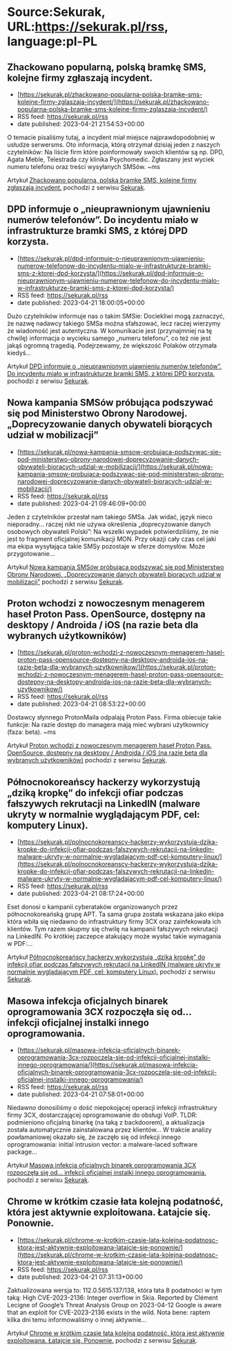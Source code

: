 # Source:Sekurak, URL:https://sekurak.pl/rss, language:pl-PL

## Zhackowano popularną, polską bramkę SMS, kolejne firmy zgłaszają incydent.
 - [https://sekurak.pl/zhackowano-popularna-polska-bramke-sms-kolejne-firmy-zglaszaja-incydent/](https://sekurak.pl/zhackowano-popularna-polska-bramke-sms-kolejne-firmy-zglaszaja-incydent/)
 - RSS feed: https://sekurak.pl/rss
 - date published: 2023-04-21 21:54:53+00:00

<p>O temacie pisaliśmy tutaj, a incydent miał miejsce najprawdopodobniej w usłudze serwersms. Oto informacja, którą otrzymał dzisiaj jeden z naszych czytelników: Na liście firm które poinformowały swoich klientów są np. DPD, Agata Meble, Telestrada czy klinika Psychomedic. Zgłaszany jest wyciek numeru telefonu oraz treści wysyłanych SMSów. ~ms</p>
<p>Artykuł <a href="https://sekurak.pl/zhackowano-popularna-polska-bramke-sms-kolejne-firmy-zglaszaja-incydent/" rel="nofollow">Zhackowano popularną, polską bramkę SMS, kolejne firmy zgłaszają incydent.</a> pochodzi z serwisu <a href="https://sekurak.pl" rel="nofollow">Sekurak</a>.</p>

## DPD informuje o „nieuprawnionym ujawnieniu numerów telefonów”. Do incydentu miało w infrastrukturze bramki SMS, z której DPD korzysta.
 - [https://sekurak.pl/dpd-informuje-o-nieuprawnionym-ujawnieniu-numerow-telefonow-do-incydentu-mialo-w-infrastrukturze-bramki-sms-z-ktorej-dpd-korzysta/](https://sekurak.pl/dpd-informuje-o-nieuprawnionym-ujawnieniu-numerow-telefonow-do-incydentu-mialo-w-infrastrukturze-bramki-sms-z-ktorej-dpd-korzysta/)
 - RSS feed: https://sekurak.pl/rss
 - date published: 2023-04-21 18:00:05+00:00

<p>Dużo czytelników informuje nas o takim SMSie: Dociekliwi mogą zaznaczyć, że nazwę nadawcy takiego SMSa można sfałszować, lecz raczej wierzymy że wiadomość jest autentyczna. W komunikacie jest (przynajmniej na tę chwilę) informacja o wycieku samego &#8222;numeru telefonu&#8221;, co też nie jest jakąś ogromną tragedią. Podejrzewamy, że większość Polaków otrzymała kiedyś...</p>
<p>Artykuł <a href="https://sekurak.pl/dpd-informuje-o-nieuprawnionym-ujawnieniu-numerow-telefonow-do-incydentu-mialo-w-infrastrukturze-bramki-sms-z-ktorej-dpd-korzysta/" rel="nofollow">DPD informuje o &#8222;nieuprawnionym ujawnieniu numerów telefonów&#8221;. Do incydentu miało w infrastrukturze bramki SMS, z której DPD korzysta.</a> pochodzi z serwisu <a href="https://sekurak.pl" rel="nofollow">Sekurak</a>.</p>

## Nowa kampania SMSów próbująca podszywać się pod Ministerstwo Obrony Narodowej. „Doprecyzowanie danych obywateli biorących udział w mobilizacji”
 - [https://sekurak.pl/nowa-kampania-smsow-probujaca-podszywac-sie-pod-ministerstwo-obrony-narodowej-doprecyzowanie-danych-obywateli-bioracych-udzial-w-mobilizacji/](https://sekurak.pl/nowa-kampania-smsow-probujaca-podszywac-sie-pod-ministerstwo-obrony-narodowej-doprecyzowanie-danych-obywateli-bioracych-udzial-w-mobilizacji/)
 - RSS feed: https://sekurak.pl/rss
 - date published: 2023-04-21 09:46:09+00:00

<p>Jeden z czytelników przesłał nam takiego SMSa. Jak widać, język nieco nieporadny&#8230; raczej nikt nie używa określenia &#8222;doprecyzowanie danych osobowych obywateli Polski&#8221;: Na wszelki wypadek potwierdziliśmy, że nie jest to fragment oficjalnej komunikacji MON. Przy okazji cały czas cel jaki ma ekipa wysyłająca takie SMSy pozostaje w sferze domysłów. Może przygotowanie...</p>
<p>Artykuł <a href="https://sekurak.pl/nowa-kampania-smsow-probujaca-podszywac-sie-pod-ministerstwo-obrony-narodowej-doprecyzowanie-danych-obywateli-bioracych-udzial-w-mobilizacji/" rel="nofollow">Nowa kampania SMSów próbująca podszywać się pod Ministerstwo Obrony Narodowej. &#8222;Doprecyzowanie danych obywateli biorących udział w mobilizacji&#8221;</a> pochodzi z serwisu <a href="https://sekurak.pl" rel="nofollow">Sekurak</a>.</p>

## Proton wchodzi z nowoczesnym menagerem haseł Proton Pass. OpenSource, dostępny na desktopy / Androida / iOS (na razie beta dla wybranych użytkowników)
 - [https://sekurak.pl/proton-wchodzi-z-nowoczesnym-menagerem-hasel-proton-pass-opensource-dostepny-na-desktopy-androida-ios-na-razie-beta-dla-wybranych-uzytkownikow/](https://sekurak.pl/proton-wchodzi-z-nowoczesnym-menagerem-hasel-proton-pass-opensource-dostepny-na-desktopy-androida-ios-na-razie-beta-dla-wybranych-uzytkownikow/)
 - RSS feed: https://sekurak.pl/rss
 - date published: 2023-04-21 08:53:22+00:00

<p>Dostawcy słynnego ProtonMaila odpalają Proton Pass. Firma obiecuje takie funkcje: Na razie dostęp do managera mają mieć wybrani użytkownicy (faza: beta). ~ms</p>
<p>Artykuł <a href="https://sekurak.pl/proton-wchodzi-z-nowoczesnym-menagerem-hasel-proton-pass-opensource-dostepny-na-desktopy-androida-ios-na-razie-beta-dla-wybranych-uzytkownikow/" rel="nofollow">Proton wchodzi z nowoczesnym menagerem haseł Proton Pass. OpenSource, dostępny na desktopy / Androida / iOS (na razie beta dla wybranych użytkowników)</a> pochodzi z serwisu <a href="https://sekurak.pl" rel="nofollow">Sekurak</a>.</p>

## Północnokoreańscy hackerzy wykorzystują „dziką kropkę” do infekcji ofiar podczas fałszywych rekrutacji na LinkedIN (malware ukryty w normalnie wyglądającym PDF, cel: komputery Linux).
 - [https://sekurak.pl/polnocnokoreanscy-hackerzy-wykorzystuja-dzika-kropke-do-infekcji-ofiar-podczas-falszywych-rekrutacji-na-linkedin-malware-ukryty-w-normalnie-wygladajacym-pdf-cel-komputery-linux/](https://sekurak.pl/polnocnokoreanscy-hackerzy-wykorzystuja-dzika-kropke-do-infekcji-ofiar-podczas-falszywych-rekrutacji-na-linkedin-malware-ukryty-w-normalnie-wygladajacym-pdf-cel-komputery-linux/)
 - RSS feed: https://sekurak.pl/rss
 - date published: 2023-04-21 08:17:24+00:00

<p>Eset donosi o kampanii cyberataków organizowanych przez północnokoreańską grupę APT. Ta sama grupa została wskazana jako ekipa która wbiła się niedawno do infrastruktury firmy 3CX oraz zainfekowała ich klientów. Tym razem skupmy się chwilę na kampanii fałszywych rekrutacji na LinkedIN. Po krótkiej zaczepce atakujący może wysłać takie wymagania w PDF:...</p>
<p>Artykuł <a href="https://sekurak.pl/polnocnokoreanscy-hackerzy-wykorzystuja-dzika-kropke-do-infekcji-ofiar-podczas-falszywych-rekrutacji-na-linkedin-malware-ukryty-w-normalnie-wygladajacym-pdf-cel-komputery-linux/" rel="nofollow">Północnokoreańscy hackerzy wykorzystują &#8222;dziką kropkę&#8221; do infekcji ofiar podczas fałszywych rekrutacji na LinkedIN (malware ukryty w normalnie wyglądającym PDF, cel: komputery Linux).</a> pochodzi z serwisu <a href="https://sekurak.pl" rel="nofollow">Sekurak</a>.</p>

## Masowa infekcja oficjalnych binarek oprogramowania 3CX rozpoczęła się od… infekcji oficjalnej instalki innego oprogramowania.
 - [https://sekurak.pl/masowa-infekcja-oficjalnych-binarek-oprogramowania-3cx-rozpoczela-sie-od-infekcji-oficjalnej-instalki-innego-oprogramowania/](https://sekurak.pl/masowa-infekcja-oficjalnych-binarek-oprogramowania-3cx-rozpoczela-sie-od-infekcji-oficjalnej-instalki-innego-oprogramowania/)
 - RSS feed: https://sekurak.pl/rss
 - date published: 2023-04-21 07:58:01+00:00

<p>Niedawno donosiliśmy o dość niepokojącej operacji infekcji infrastruktury firmy 3CX, dostarczającej oprogramowanie do obsługi VoIP. TLDR: podmieniono oficjalną binarkę (na taką z backdoorem), a aktualizacja została automatycznie zainstalowana przez klientów&#8230; W trakcie analizy powłamaniowej okazało się, że zaczęło się od infekcji innego oprogramowania: initial intrusion vector: a malware-laced software package...</p>
<p>Artykuł <a href="https://sekurak.pl/masowa-infekcja-oficjalnych-binarek-oprogramowania-3cx-rozpoczela-sie-od-infekcji-oficjalnej-instalki-innego-oprogramowania/" rel="nofollow">Masowa infekcja oficjalnych binarek oprogramowania 3CX rozpoczęła się od&#8230; infekcji oficjalnej instalki innego oprogramowania.</a> pochodzi z serwisu <a href="https://sekurak.pl" rel="nofollow">Sekurak</a>.</p>

## Chrome w krótkim czasie łata kolejną podatność, która jest aktywnie exploitowana. Łatajcie się. Ponownie.
 - [https://sekurak.pl/chrome-w-krotkim-czasie-lata-kolejna-podatnosc-ktora-jest-aktywnie-exploitowana-latajcie-sie-ponownie/](https://sekurak.pl/chrome-w-krotkim-czasie-lata-kolejna-podatnosc-ktora-jest-aktywnie-exploitowana-latajcie-sie-ponownie/)
 - RSS feed: https://sekurak.pl/rss
 - date published: 2023-04-21 07:31:13+00:00

<p>Zaktualizowana wersja to: 112.0.5615.137/138, która łata 8 podatności w tym taką: High CVE-2023-2136: Integer overflow in Skia. Reported by Clément Lecigne of Google&#8217;s Threat Analysis Group on 2023-04-12 Google is aware that an exploit for CVE-2023-2136 exists in the wild. Nota bene: raptem kilka dni temu informowaliśmy o innej aktywnie...</p>
<p>Artykuł <a href="https://sekurak.pl/chrome-w-krotkim-czasie-lata-kolejna-podatnosc-ktora-jest-aktywnie-exploitowana-latajcie-sie-ponownie/" rel="nofollow">Chrome w krótkim czasie łata kolejną podatność, która jest aktywnie exploitowana. Łatajcie się. Ponownie.</a> pochodzi z serwisu <a href="https://sekurak.pl" rel="nofollow">Sekurak</a>.</p>

